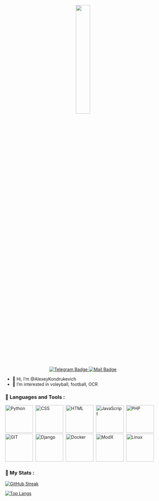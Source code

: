 <div id="header" align="center">
    <img src="https://media.giphy.com/media/k0ijJhqrUP4T2EvmJ1/giphy.gif" width="30%"/>
    <div>
        <a href="https://t.me/Kondrrr">
          <img src="https://img.shields.io/badge/Telegram-informational?logo=telegram&logoColor=white&style=for-the-badge" align="top" alt="Telegram Badge"/>
        </a>
        <a href="mailto:kondrukevich@icloud.com">
          <img src="https://img.shields.io/badge/Mail-informational?logo=icloud&logoColor=white&style=for-the-badge" alt="Mail Badge"/>
        </a>
    </div>
</div>



- 👋 Hi, I’m @AlexeyKondrukevich
- 👀 I’m interested in voleyball, football, OCR

<!---
AlexeyKondrukevich/AlexeyKondrukevich is a ✨ special ✨ repository because its `README.md` (this file) appears on your GitHub profile.
You can click the Preview link to take a look at your changes.
--->
### 🤘 Languages and Tools :
<div>
  <img src="https://cdn.jsdelivr.net/gh/devicons/devicon/icons/python/python-original.svg" title="Python" alt="Python" width="90" height="90"/>&nbsp;
  <img src="https://cdn.jsdelivr.net/gh/devicons/devicon/icons/css3/css3-plain.svg" title="CSS" alt="CSS" width="90" height="90"/>&nbsp;
  <img src="https://cdn.jsdelivr.net/gh/devicons/devicon/icons/html5/html5-plain.svg" title="HTML" alt="HTML" width="90" height="90"/>&nbsp;
  <img src="https://cdn.jsdelivr.net/gh/devicons/devicon/icons/javascript/javascript-original.svg" title="JavaScript" alt="JavaScript" width="90" height="90"/>&nbsp;
  <img src="https://cdn.jsdelivr.net/gh/devicons/devicon/icons/php/php-plain.svg" title="PHP" alt="PHP" width="90" height="90"/>&nbsp;
  <img src="https://cdn.jsdelivr.net/gh/devicons/devicon/icons/git/git-original.svg" title="GIT" alt="GIT" width="90" height="90"/>&nbsp;
  <img src="https://cdn.jsdelivr.net/gh/devicons/devicon/icons/django/django-plain.svg" title=Django" alt="Django" width="90" height="90""/>&nbsp;
  <img src="https://cdn.jsdelivr.net/gh/devicons/devicon/icons/docker/docker-original.svg" title="Docker" alt="Docker" width="90" height="90"/>&nbsp;
  <img src="https://cdn.jsdelivr.net/gh/devicons/devicon/icons/modx/modx-original.svg" title="ModX" alt="ModX" width="90" height="90"/>&nbsp;
  <img src="https://cdn.jsdelivr.net/gh/devicons/devicon/icons/linux/linux-original.svg" title="Linux" alt="Linux" width="90" height="90"/>&nbsp;
</div>

### 🤘 My Stats :
[![GitHub Streak](http://github-readme-streak-stats.herokuapp.com?user=AlexeyKondrukevich&theme=dark&background=32422)](https://git.io/streak-stats)


[![Top Langs](https://github-readme-stats.vercel.app/api/top-langs/?username=AlexeyKondrukevich&layout=compact&theme=vision-friendly-dark)](https://github.com/anuraghazra/github-readme-stats)
